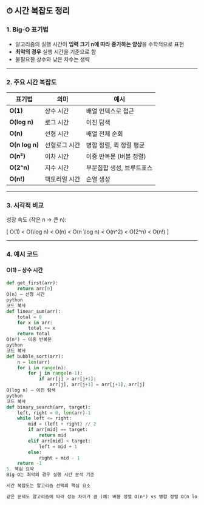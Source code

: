 ## ⏱ 시간 복잡도 정리

### 1. Big-O 표기법
- 알고리즘의 실행 시간이 **입력 크기 n에 따라 증가하는 양상**을 수학적으로 표현
- **최악의 경우** 실행 시간을 기준으로 함
- 불필요한 상수와 낮은 차수는 생략

---

### 2. 주요 시간 복잡도

| 표기법 | 의미 | 예시 |
|--------|------|------|
| **O(1)** | 상수 시간 | 배열 인덱스로 접근 |
| **O(log n)** | 로그 시간 | 이진 탐색 |
| **O(n)** | 선형 시간 | 배열 전체 순회 |
| **O(n log n)** | 선형로그 시간 | 병합 정렬, 퀵 정렬 평균 |
| **O(n²)** | 이차 시간 | 이중 반복문 (버블 정렬) |
| **O(2^n)** | 지수 시간 | 부분집합 생성, 브루트포스 |
| **O(n!)** | 팩토리얼 시간 | 순열 생성 |

---

### 3. 시각적 비교
성장 속도 (작은 n → 큰 n):

\[
O(1) < O(\log n) < O(n) < O(n \log n) < O(n^2) < O(2^n) < O(n!)
\]

---

### 4. 예시 코드

#### O(1) – 상수 시간
```python
def get_first(arr):
    return arr[0]
O(n) – 선형 시간
python
코드 복사
def linear_sum(arr):
    total = 0
    for x in arr:
        total += x
    return total
O(n²) – 이중 반복문
python
코드 복사
def bubble_sort(arr):
    n = len(arr)
    for i in range(n):
        for j in range(n-1):
            if arr[j] > arr[j+1]:
                arr[j], arr[j+1] = arr[j+1], arr[j]
O(log n) – 이진 탐색
python
코드 복사
def binary_search(arr, target):
    left, right = 0, len(arr)-1
    while left <= right:
        mid = (left + right) // 2
        if arr[mid] == target:
            return mid
        elif arr[mid] < target:
            left = mid + 1
        else:
            right = mid - 1
    return -1
5. 핵심 요약
Big-O는 최악의 경우 실행 시간 분석 기준

시간 복잡도는 알고리즘 선택의 핵심 요소

같은 문제도 알고리즘에 따라 성능 차이가 큼 (예: 버블 정렬 O(n²) vs 병합 정렬 O(n log n))
